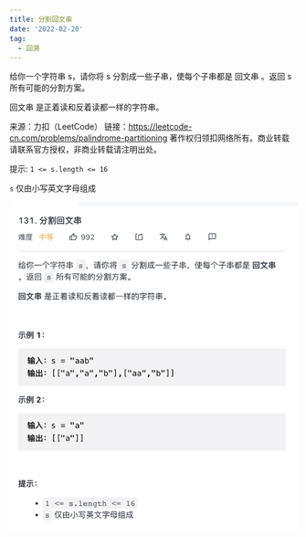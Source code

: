 ```yaml
---
title: 分割回文串
date: '2022-02-20'
tag:
  - 回溯
---
```

给你一个字符串 s，请你将 s 分割成一些子串，使每个子串都是 回文串 。返回 s 所有可能的分割方案。

回文串 是正着读和反着读都一样的字符串。

来源：力扣（LeetCode）
链接：<https://leetcode-cn.com/problems/palindrome-partitioning>
著作权归领扣网络所有。商业转载请联系官方授权，非商业转载请注明出处。

提示:
`1 <= s.length <= 16`

`s` 仅由小写英文字母组成

![alt](./image/example.jpg)
